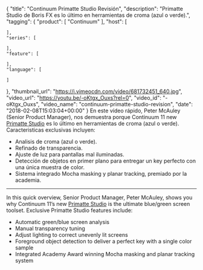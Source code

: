 {
  "title": "Continuum Primatte Studio Revisión",
  "description": "Primatte Studio de Boris FX es lo último en herramientas de croma (azul o verde).",
  "tagging": {
    "product": [
      "Continuum"
    ],
    "host": [

    ],
    "series": [

    ],
    "feature": [

    ],
    "language": [

    ]
  },
  "thumbnail_url": "https://i.vimeocdn.com/video/681732451_640.jpg",
  "video_url": "https://youtu.be/-oKtgx_Ouxs?rel=0",
  "video_id": "-oKtgx_Ouxs",
  "video_name": "continuum-primatte-studio-revision",
  "date": "2018-02-08T15:03:04+00:00"
}
En este vídeo rápido, Peter McAuley (Senior Product Manager), nos demuestra porque Continuum 11 new [Primatte Studio](/products/continuum/) es lo último en herramientas de croma (azul o verde). Caracteristicas exclusivas incluyen:

* Analisis de croma (azul o verde).
* Refinado de transparencia.
* Ajuste de luz para pantallas mal iluminadas.
* Detección de objetos en primer plano para entregar un key perfecto con una única muestra de color.
* Sistema integrado Mocha masking y planar tracking, premiado por la academia.

---

In this quick overview, Senior Product Manager, Peter McAuley, shows you why Continuum 11’s new [Primatte Studio](/products/continuum/) is the ultimate blue/green screen toolset. Exclusive Primatte Studio features include:

* Automatic green/blue screen analysis
* Manual transparency tuning
* Adjust lighting to correct unevenly lit screens
* Foreground object detection to deliver a perfect key with a single color sample
* Integrated Academy Award winning Mocha masking and planar tracking system

